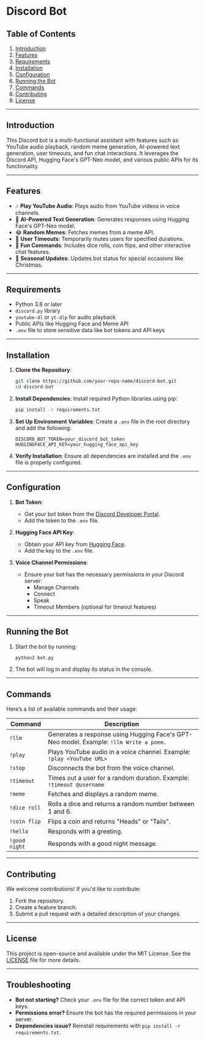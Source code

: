 # Discord Bot

## Table of Contents
1. [Introduction](#introduction)
2. [Features](#features)
3. [Requirements](#requirements)
4. [Installation](#installation)
5. [Configuration](#configuration)
6. [Running the Bot](#running-the-bot)
7. [Commands](#commands)
8. [Contributing](#contributing)
9. [License](#license)

---

## Introduction
This Discord bot is a multi-functional assistant with features such as YouTube audio playback, random meme generation, AI-powered text generation, user timeouts, and fun chat interactions. It leverages the Discord API, Hugging Face's GPT-Neo model, and various public APIs for its functionality.

---

## Features
- 🎶 **Play YouTube Audio**: Plays audio from YouTube videos in voice channels.
- 🤖 **AI-Powered Text Generation**: Generates responses using Hugging Face's GPT-Neo model.
- 😂 **Random Memes**: Fetches memes from a meme API.
- 🛑 **User Timeouts**: Temporarily mutes users for specified durations.
- 🎲 **Fun Commands**: Includes dice rolls, coin flips, and other interactive chat features.
- 🎄 **Seasonal Updates**: Updates bot status for special occasions like Christmas.

---

## Requirements
- Python 3.8 or later
- `discord.py` library
- `youtube-dl` or `yt-dlp` for audio playback
- Public APIs like Hugging Face and Meme API
- `.env` file to store sensitive data like bot tokens and API keys

---

## Installation

1. **Clone the Repository**:
   ```bash
   git clone https://github.com/your-repo-name/discord-bot.git
   cd discord-bot
   ```

2. **Install Dependencies**:
   Install required Python libraries using pip:
   ```bash
   pip install -r requirements.txt
   ```

3. **Set Up Environment Variables**:
   Create a `.env` file in the root directory and add the following:
   ```
   DISCORD_BOT_TOKEN=your_discord_bot_token
   HUGGINGFACE_API_KEY=your_hugging_face_api_key
   ```

4. **Verify Installation**:
   Ensure all dependencies are installed and the `.env` file is properly configured.

---

## Configuration
1. **Bot Token**:
   - Get your bot token from the [Discord Developer Portal](https://discord.com/developers/applications).
   - Add the token to the `.env` file.

2. **Hugging Face API Key**:
   - Obtain your API key from [Hugging Face](https://huggingface.co/).
   - Add the key to the `.env` file.

3. **Voice Channel Permissions**:
   - Ensure your bot has the necessary permissions in your Discord server:
     - Manage Channels
     - Connect
     - Speak
     - Timeout Members (optional for timeout features)

---

## Running the Bot
1. Start the bot by running:
   ```bash
   python3 bot.py
   ```
2. The bot will log in and display its status in the console.

---

## Commands
Here’s a list of available commands and their usage:

| Command      | Description                                                                                     |
|--------------|-------------------------------------------------------------------------------------------------|
| `!llm`       | Generates a response using Hugging Face's GPT-Neo model. Example: `!llm Write a poem.`         |
| `!play`      | Plays YouTube audio in a voice channel. Example: `!play <YouTube URL>`                         |
| `!stop`      | Disconnects the bot from the voice channel.                                                    |
| `!timeout`   | Times out a user for a random duration. Example: `!timeout @username`                          |
| `!meme`      | Fetches and displays a random meme.                                                            |
| `!dice roll` | Rolls a dice and returns a random number between 1 and 6.                                      |
| `!coin flip` | Flips a coin and returns "Heads" or "Tails".                                                   |
| `!hello`     | Responds with a greeting.                                                                      |
| `!good night`| Responds with a good night message.                                                            |

---

## Contributing
We welcome contributions! If you'd like to contribute:
1. Fork the repository.
2. Create a feature branch.
3. Submit a pull request with a detailed description of your changes.

---

## License
This project is open-source and available under the MIT License. See the [LICENSE](LICENSE) file for more details.

---

## Troubleshooting
- **Bot not starting?** Check your `.env` file for the correct token and API keys.
- **Permissions error?** Ensure the bot has the required permissions in your server.
- **Dependencies issue?** Reinstall requirements with `pip install -r requirements.txt`.

